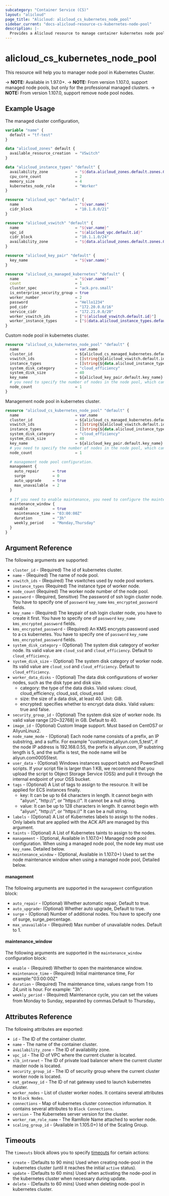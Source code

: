 ```yaml
---
subcategory: "Container Service (CS)"
layout: "alicloud"
page_title: "Alicloud: alicloud_cs_kubernetes_node_pool"
sidebar_current: "docs-alicloud-resource-cs-kubernetes-node-pool"
description: |-
  Provides a Alicloud resource to manage container kubernetes node pool.
---
```


# alicloud\_cs\_kubernetes\_node\_pool

This resource will help you to manager node pool in Kubernetes Cluster.

-> **NOTE:** Available in 1.97.0+.
-> **NOTE:** From version 1.107.0, support managed node pools, but only for the professional managed clusters.
-> **NOTE:** From version 1.107.0, support remove node pool nodes.

## Example Usage

The managed cluster configuration,

```terraform
variable "name" {
  default = "tf-test"
}

data "alicloud_zones" default {
  available_resource_creation  = "VSwitch"
}

data "alicloud_instance_types" "default" {
  availability_zone            = "${data.alicloud_zones.default.zones.0.id}"
  cpu_core_count               = 2
  memory_size                  = 4
  kubernetes_node_role         = "Worker"
}

resource "alicloud_vpc" "default" {
  name                         = "${var.name}"
  cidr_block                   = "10.1.0.0/21"
}

resource "alicloud_vswitch" "default" {
  name                         = "${var.name}"
  vpc_id                       = "${alicloud_vpc.default.id}"
  cidr_block                   = "10.1.1.0/24"
  availability_zone            = "${data.alicloud_zones.default.zones.0.id}"
}

resource "alicloud_key_pair" "default" {
  key_name                     = "${var.name}"
}

resource "alicloud_cs_managed_kubernetes" "default" {
  name                         = "${var.name}"
  count                        = 1
  cluster_spec                 = "ack.pro.small"
  is_enterprise_security_group = true
  worker_number                = 2
  password                     = "Hello1234"
  pod_cidr                     = "172.20.0.0/16"
  service_cidr                 = "172.21.0.0/20"
  worker_vswitch_ids           = ["${alicloud_vswitch.default.id}"]
  worker_instance_types        = ["${data.alicloud_instance_types.default.instance_types.0.id}"]
}
```

Custom node pool in kubernetes cluster.

```terraform
resource "alicloud_cs_kubernetes_node_pool" "default" {
  name                         = var.name
  cluster_id                   = ${alicloud_cs_managed_kubernetes.default.0.id}
  vswitch_ids                  = []string{${alicloud_vswitch.default.id}}
  instance_types               = []string{${data.alicloud_instance_types.default.instance_types.0.id}}
  system_disk_category         = "cloud_efficiency"
  system_disk_size             = 40
  key_name                     = ${alicloud_key_pair.default.key_name}
  # you need to specify the number of nodes in the node pool, which can be 0
  node_count                   = 1
}
```

Management node pool in kubernetes cluster.

```terraform
resource "alicloud_cs_kubernetes_node_pool" "default" {
  name                         = var.name
  cluster_id                   = ${alicloud_cs_managed_kubernetes.default.0.id}
  vswitch_ids                  = []string{${alicloud_vswitch.default.id}}
  instance_types               = []string{${data.alicloud_instance_types.default.instance_types.0.id}}
  system_disk_category         = "cloud_efficiency"
  system_disk_size             = 40
  key_name                     = ${alicloud_key_pair.default.key_name}
  # you need to specify the number of nodes in the node pool, which can be 0
  node_count                   = 1

  # management node pool configuration.
  management {
    auto_repair      = true
    surge            = 0
    auto_upgrade     = true
    max_unavailable  = 2
  }
  
  # If you need to enable maintenance, you need to configure the maintenance window
  maintenance_window {
    enable           = true
    maintenance_time = "03:00:00Z"
    duration         = "3h"
    weekly_period    = "Monday,Thursday"
  }
}
```

## Argument Reference

The following arguments are supported:

* `cluster_id` - (Required) The id of kubernetes cluster.
* `name` - (Required) The name of node pool.
* `vswitch_ids` - (Required) The vswitches used by node pool workers.
* `instance_types` (Required) The instance type of worker node.
* `node_count` (Required) The worker node number of the node pool.
* `password` - (Required, Sensitive) The password of ssh login cluster node. You have to specify one of `password` `key_name` `kms_encrypted_password` fields.
* `key_name` - (Required) The keypair of ssh login cluster node, you have to create it first. You have to specify one of `password` `key_name` `kms_encrypted_password` fields.
* `kms_encrypted_password` - (Required) An KMS encrypts password used to a cs kubernetes. You have to specify one of `password` `key_name` `kms_encrypted_password` fields.
* `system_disk_category` - (Optional) The system disk category of worker node. Its valid value are `cloud_ssd` and `cloud_efficiency`. Default to `cloud_efficiency`.
* `system_disk_size` - (Optional) The system disk category of worker node. Its valid value are `cloud_ssd` and `cloud_efficiency`. Default to `cloud_efficiency`.
* `worker_data_disks` - (Optional) The data disk configurations of worker nodes, such as the disk type and disk size.
  * category: the type of the data disks. Valid values: cloud, cloud_efficiency, cloud_ssd, cloud_essd
  * size: the size of a data disk, at least 40. Unit: GiB.
  * encrypted: specifies whether to encrypt data disks. Valid values: true and false.
* `security_group_id` - (Optional) The system disk size of worker node. Its valid value range [20~32768] in GB. Default to 40.
* `image_id` - (Optional) Custom Image support. Must based on CentOS7 or AliyunLinux2.
* `node_name_mode` - (Optional) Each node name consists of a prefix, an IP substring, and a suffix. For example "customized,aliyun.com,5,test", if the node IP address is 192.168.0.55, the prefix is aliyun.com, IP substring length is 5, and the suffix is test, the node name will be aliyun.com00055test.
* `user_data` - (Optional) Windows instances support batch and PowerShell scripts. If your script file is larger than 1 KB, we recommend that you upload the script to Object Storage Service (OSS) and pull it through the internal endpoint of your OSS bucket.
* `tags` - (Optional) A List of tags to assign to the resource. It will be applied for ECS instances finally.
  * key: It can be up to 64 characters in length. It cannot begin with "aliyun", "http://", or "https://". It cannot be a null string.
  * value: It can be up to 128 characters in length. It cannot begin with "aliyun", "http://", or "https://" It can be a null string.
* `labels` - (Optional) A List of Kubernetes labels to assign to the nodes . Only labels that are applied with the ACK API are managed by this argument.
* `taints` - (Optional) A List of Kubernetes taints to assign to the nodes.
* `management` - (Optional, Available in 1.107.0+) Managed node pool configuration. When using a managed node pool, the node key must use `key_name`. Detailed below.
* `maintenance_window` - (Optional, Available in 1.107.0+) Used to set the node maintenance window when using a managed node pool, Detailed below.

#### management

The following arguments are supported in the `management` configuration block:

* `auto_repair` - (Optional) Whether automatic repair, Default to true.
* `auto_upgrade`- (Optional) Whether auto upgrade, Default to true.
* `surge` - (Optional) Number of additional nodes. You have to specify one of surge, surge_percentage.
* `max_unavailable` - (Required) Max number of unavailable nodes. Default to 1.

#### maintenance_window

The following arguments are supported in the `maintenance_window` configuration block:

* `enable` - (Required) Whether to open the maintenance window.
* `maintenance_time` - (Required) Initial maintenance time, For example:"03:00:00Z"
* `duration` - (Required) The maintenance time, values range from 1 to 24,unit is hour. For example: "3h".
* `weekly_period` - (Required) Maintenance cycle, you can set the values from Monday to Sunday, separated by commas.Default to Thursday。

## Attributes Reference

The following attributes are exported:

* `id` - The ID of the container cluster.
* `name` - The name of the container cluster.
* `availability_zone` - The ID of availability zone.
* `vpc_id` - The ID of VPC where the current cluster is located.
* `slb_intranet` - The ID of private load balancer where the current cluster master node is located.
* `security_group_id` - The ID of security group where the current cluster worker node is located.
* `nat_gateway_id` - The ID of nat gateway used to launch kubernetes cluster.
* `worker_nodes` - List of cluster worker nodes. It contains several attributes to `Block Nodes`.
* `connections` - Map of kubernetes cluster connection information. It contains several attributes to `Block Connections`.
* `version` - The Kubernetes server version for the cluster.
* `worker_ram_role_name` - The RamRole Name attached to worker node.
* `scaling_group_id` - (Available in 1.105.0+) Id of the Scaling Group.

## Timeouts

The `timeouts` block allows you to specify [timeouts](https://www.terraform.io/docs/configuration-0-11/resources.html#timeouts) for certain actions:

* `create` - (Defaults to 90 mins) Used when creating node-pool in the kubernetes cluster (until it reaches the initial `active` status). 
* `update` - (Defaults to 60 mins) Used when activating the node-pool in the kubernetes cluster when necessary during update.
* `delete` - (Defaults to 60 mins) Used when deleting node-pool in kubernetes cluster. 
